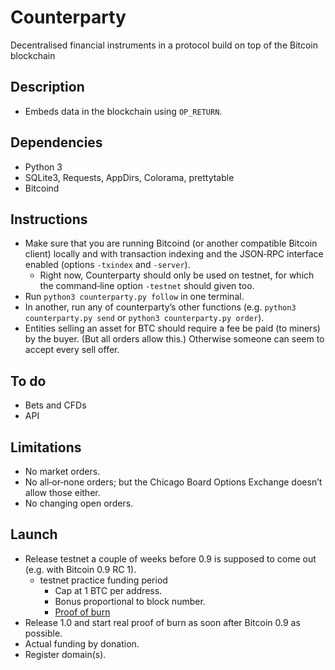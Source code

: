 Counterparty
============
Decentralised financial instruments in a protocol build on top of the Bitcoin blockchain

## Description
* Embeds data in the blockchain using `OP_RETURN`.

## Dependencies
* Python 3
* SQLite3, Requests, AppDirs, Colorama, prettytable
* Bitcoind

## Instructions
* Make sure that you are running Bitcoind (or another compatible Bitcoin client) locally and with transaction indexing and the JSON‐RPC interface enabled (options `-txindex` and `-server`).
	* Right now, Counterparty should only be used on testnet, for which the command‐line option `-testnet` should given too.
* Run `python3 counterparty.py follow` in one terminal.
* In another, run any of counterparty’s other functions (e.g. `python3 counterparty.py send` or `python3 counterparty.py order`).
* Entities selling an asset for BTC should require a fee be paid (to miners) by the buyer. (But all orders allow this.) Otherwise someone can seem to accept every sell offer.

## To do
* Bets and CFDs
* API

## Limitations
* No market orders.
* No all‐or‐none orders; but the Chicago Board Options Exchange doesn’t allow those either.
* No changing open orders.

## Launch
* Release testnet a couple of weeks before 0.9 is supposed to come out (e.g. with Bitcoin 0.9 RC 1).
	* testnet practice funding period
		* Cap at 1 BTC per address.
		* Bonus proportional to block number.
		* [Proof of burn](https://en.bitcoin.it/wiki/Proof_of_burn#Coin-burning_as_a_tool_for_transition_between_cryptocurrencies)
* Release 1.0 and start real proof of burn as soon after Bitcoin 0.9 as possible.
* Actual funding by donation.
* Register domain(s).
